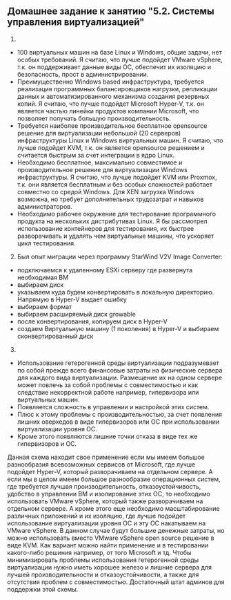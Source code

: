 ## Домашнее задание к занятию "5.2. Системы управления виртуализацией"

1. 
- 100 виртуальных машин на базе Linux и Windows, общие задачи, нет особых требований. Я считаю, что лучше подойдет VMware vSphere, т.к. он поддерживает данные виды ОС, обеспечит их изоляцию и безопасность, прост в администрировании.
- Преимущественно Windows based инфраструктура, требуется реализация программных балансировщиков нагрузки, репликации данных и автоматизированного механизма создания резервных копий. Я считаю, что лучше подойдет Microsoft Hyper-V, т.к. он является частью линейки продуктов компании Microsoft, что позволяет получать большую производительность.
- Требуется наиболее производительное бесплатное opensource решение для виртуализации небольшой (20 серверов) инфраструктуры Linux и Windows виртуальных машин. Я считаю, что лучше подойдет KVM, т.к. он является opensource решением и считается быстрым за счет интеграции в ядро Linux.
- Необходимо бесплатное, максимально совместимое и производительное решение для виртуализации Windows инфраструктуры. Я считаю, что лучше подойдет KVM или Proxmox, т.к. они является бесплатным и без особых сложностей работает совместно со средой Windows. Для XEN загрузка Windows возможна, но требует дополнительных трудозатрат и навыков администраторов. 
- Необходимо рабочее окружение для тестирование программного продукта на нескольких дистрибутивах Linux. Я бы рассмотрел использование контейнеров для тестирования, их быстрее разворачивать и удалять чем виртуальные машины, что ускоряет цикл тестирования.
2. Был опыт миграции через программу StarWind V2V Image Converter: 
- подключаемся к удаленному ESXi серверу где развернута необходимая ВМ
- выбираем диск
- указываем куда будем конвертировать в локальную директорию. Напрямую в Hyper-V выдает ошибку
- выбираем формат
- выбираем расширяемый диск growable 
- после конвертирования, копируем диск в Hyper-V
- создаем Виртуальную машину (1 поколения) в Hyper-V и выбираем сконвертированный диск
3. 
- Использование гетерогенной среды виртуализации подразумевает по собой прежде всего финансовые затраты на физические сервера для каждого вида виртуализации. Размещение их на одном сервере может повлечь за собой проблемы с совместимостью и как следствие некорректной работе например, гипервизора или виртуальных машин.
- Появляется сложность в управлении и настройкой этих систем.
- Плюс к этому проблемы с производительностью, за счет появления лишних оверхедов в виде гипервизоров или ОС при использовании виртуализации уровня ОС. 
- Кроме этого появляются лишние точки отказа в виде тех же гипервизоров и ОС.

Данная схема находит свое применение если мы имеем большое разнообразия всевозможных сервисов от Microsoft, где лучше подойдет Hyper-V, который разворачиваем на отдельном сервере. А если мы в целом имеем большое разнообразие операционных систем, где требуется лучшая производительность, отказоустойчивость, удобство в управлении ВМ и изолирование этих ОС, то необходимо использовать VMware vSphere, который также разворачиваем на отдельном сервере. А кроме этого еще необходимо масштабирование различных приложений и их изоляцию, где лучше подойдет использование виртуализации уровня ОС и эту ОС накатываем на VMware vSphere. В данном случае будут большие денежные затраты, но можно использовать вместо VMware vSphere open source решение в виде KVM. Как вариант можно найти применение и в тестировании какого-либо решиния например, от того Microsoft и тд.
Чтобы минимизировать проблемы использования гетерогенной среды виртуализации нужно иметь хорошее железо и лишние сервера для лучшей производительности и отказоустойчивости, а также для отсутствия проблем с совместимостью. Достаточный штат админов для поддержки этой схемы.